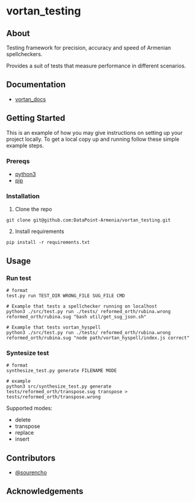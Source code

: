 # vortan_testing

## About

Testing framework for precision, accuracy and speed of Armenian spellcheckers.

Provides a suit of tests that measure performance in different scenarios.

## Documentation

- [vortan_docs](https://github.com/DataPoint-Armenia/vortan_docs)

## Getting Started

This is an example of how you may give instructions on setting up your project locally. To get a local copy up and running follow these simple example steps.

### Prereqs

-   [python3](https://www.python.org/downloads/)
-   [pip](https://pypi.org/project/pip/)

### Installation

1. Clone the repo

```
git clone git@github.com:DataPoint-Armenia/vortan_testing.git
```

2. Install requirements

```
pip install -r requirements.txt
```

## Usage

### Run test

```
# format
test.py run TEST_DIR WRONG_FILE SUG_FILE CMD

# Example that tests a spellchecker running on localhost
python3 ./src/test.py run ./tests/ reformed_orth/rubina.wrong reformed_orth/rubina.sug "bash util/get_sug_json.sh"

# Example that tests vortan_hyspell
python3 ./src/test.py run ./tests/ reformed_orth/rubina.wrong reformed_orth/rubina.sug "node path/vortan_hyspell/index.js correct"
```

### Syntesize test

```
# format
synthesize_test.py generate FILENAME MODE

# example
python3 src/synthesize_test.py generate tests/reformed_orth/transpose.sug transpose > tests/reformed_orth/transpose.wrong
```

Supported modes:

-   delete
-   transpose
-   replace
-   insert

## Contributors

-   [@sourencho](https://github.com/sourencho)

## Acknowledgements
